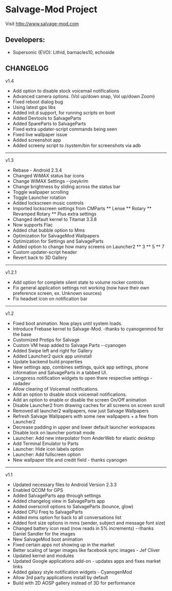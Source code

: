 Salvage-Mod Project
==============

Visit http://www.salvage-mod.com

Developers:
------------
* Supersonic (EVO): Lithid, barnacles10, echoside

CHANGELOG
------------
v1.4

* Add option to disable stock voicemail notifications
* Advanced camera options. (Vol up/down snap, Vol up/down Zoom)
* Fixed reboot dialog bug
* Using latest gps libs
* Added init.d support, for running scripts on boot
* Added Devtools to SalvageParts
* Added SpareParts to SalvageParts
* Fixed extra updater-script commands being seen
* Fixed live wallpaper issue
* Added screenshot app
* Added screeny script to /system/bin for screenshots via adb
------------
v1.3

* Rebase - Android 2.3.4 
* Changed WiMAX status bar icons
* Change WiMAX Settings --joeykrim
* Change brightness by sliding across the status bar
* Toggle wallpaper scrolling
* Toggle Launcher rotation
* Added lockscreen music controls
* Imported lockscreen settings from CMParts
** Lense
** Rotary
** Revamped Rotary
** Plus extra settings
* Changed default kernel to Titamat 3.3.8
* Now supports Flac
* Added chat bubble option to Mms
* Optimization for SalvageMod Wallpapers
* Optimization for Settings and SalvageParts
* Added option to change how many screens on Launcher2
** 3
** 5
** 7
* Custom updater-script header
* Revert back to 3D Gallery


------------
v1.2.1

* Add option for complete silent state to volume rocker controls
* Fix general application settings not working (now have their own preference screen, ex. Unknown sources)
* Fix headset icon on notification bar

------------
v1.2

* Fixed boot animation. Now plays until system loads.
* Introduce Frebase kernel to Salvage-Mod. -thanks to cyanogenmod for the base
* Customized Protips for Salvage
* Custom VM heap added to Salvage Parts --cyanogen
* Added Swipe left and right for Gallery
* Added Launcher2 quick app uninstall
* Update backend build properties
* New settings app, combines settings, quick app settings, phone information and SalvageParts in a tabbed UI.
* Longpress notification widgets to open there respective settings - radadev
* Allow clearing of Voicemail notifications.
* Add an option to disable stock voicemail notifications.
* Add an option to enable or disable the screen On/Off animation
* Disable Launcher2 from drawing caches for all screens on screen scroll
* Removed all launcher2 wallpapers, now just Salvage Wallpapers
* Refresh Salvage Wallpapers with some new wallpapers + a few from Launcher2
* Decrease padding in upper and lower default launcher workspaces
* Disable lock on launcher portrait mode
* Launcher: Add new interpolator from AnderWeb for elastic desktop 
* Add Terminal Emulator to Parts
* Launcher: Hide icon labels option
* Launcher: Add fullscreen option
* New wallpaper title and credit field - thanks cyanogen

------------
v1.1

* Updated necessary files to Android Version 2.3.3
* Enabled QCOM for GPS
* Added SalvageParts app through settings
* Added changelog view in SalvageParts app
* Added overscroll options to SalvageParts (bounce, glow)
* Added CPU Freq to SalvageParts
* Added mms option for back to all conversations list
* Added font size options in mms (sender, subject and message font size)
* Changed battery icon read (now reads in 5% increments)  --thanks Daniel Sandler for the images
* New SalvageMod boot animation
* Fixed certain apps not showing up in the market
* Better scaling of larger images like facebook sync images - Jef Cliver 
* Updated kernel and modules
* Updated Google applications add-on - updates apps and fixes market links
* Added galaxy style notification widgets - CyanogenMod
* Allow 3rd party applications install by default
* Build with 2D AOSP gallery instead of 3D for performance
